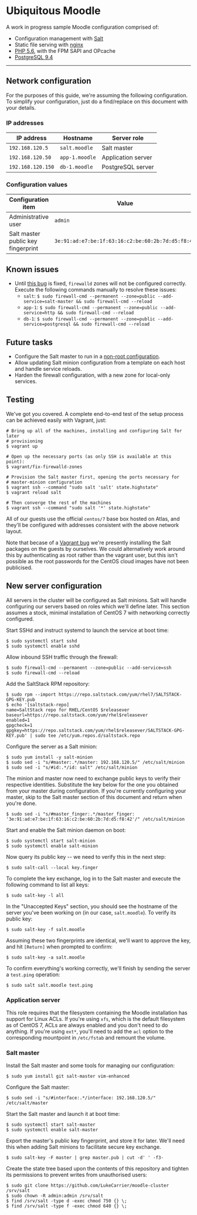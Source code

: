 # Ubiquitous Moodle

A work in progress sample Moodle configuration comprised of:

* Configuration management with [Salt](https://docs.saltstack.com/en/getstarted/)
* Static file serving with [nginx](http://nginx.org/)
* [PHP 5.6](http://php.net/), with the FPM SAPI and OPcache
* [PostgreSQL 9.4](http://www.postgresql.org/)

* * *

## Network configuration

For the purposes of this guide, we're assuming the following configuration. To
simplify your configuration, just do a find/replace on this document with your
details.

### IP addresses

| IP address            | Hostname        | Server role        |
| --------------------- | --------------- | ------------------ |
| ```192.168.120.5```   | ```salt.moodle```  | Salt master        |
| ```192.168.120.50```  | ```app-1.moodle``` | Application server |
| ```192.168.120.150``` | ```db-1.moodle```  | PostgreSQL server  |

### Configuration values

| Configuration item                 | Value                                                 |
| ---------------------------------- | ----------------------------------------------------- |
| Administrative user                | ```admin```                                           |
| Salt master public key fingerprint | ```3e:91:ad:e7:be:1f:63:16:c2:be:60:2b:7d:d5:f8:42``` |

## Known issues

* Until [this bug](https://github.com/saltstack/salt/issues/27435) is fixed,
  ```firewalld``` zones will not be configured correctly. Execute the following
  commands manually to resolve these issues:
    * ```salt```: ```$ sudo firewall-cmd --permanent --zone=public --add-service=salt-master && sudo firewall-cmd --reload```
    * ```app-1```: ```$ sudo firewall-cmd --permanent --zone=public --add-service=http && sudo firewall-cmd --reload```
    * ```db-1```: ```$ sudo firewall-cmd --permanent --zone=public --add-service=postgresql && sudo firewall-cmd --reload```

## Future tasks

* Configure the Salt master to run in a [non-root configuration](https://docs.saltstack.com/en/latest/ref/configuration/nonroot.html).
* Allow updating Salt minion configuration from a template on each host and handle service reloads.
* Harden the firewall configuration, with a new zone for local-only services.

## Testing

We've got you covered. A complete end-to-end test of the setup process can be
achieved easily with Vagrant, just:

    # Bring up all of the machines, installing and configuring Salt for later
    # provisioning
    $ vagrant up

    # Open up the necessary ports (as only SSH is available at this point):
    $ vagrant/fix-firewalld-zones

    # Provision the Salt master first, opening the ports necessary for
    # master-minion configuration
    $ vagrant ssh --command "sudo salt 'salt' state.highstate"
    $ vagrant reload salt

    # Then converge the rest of the machines
    $ vagrant ssh --command "sudo salt '*' state.highstate"

All of our guests use the official ```centos/7``` base box hosted on Atlas, and
they'll be configured with addresses consistent with the above network layout.

Note that becase of a [Vagrant bug](https://github.com/mitchellh/vagrant/issues/5973)
we're presently installing the Salt packages on the guests by ourselves. We
could alternatively work around this by authenticating as root rather than the
vagrant user, but this isn't possible as the root passwords for the CentOS cloud
images have not been publicised.

## New server configuration

All servers in the cluster will be configured as Salt minions. Salt will handle
configuring our servers based on roles which we'll define later. This section
assumes a stock, minimal installation of CentOS 7 with networking correctly
configured.

Start SSHd and instruct systemd to launch the service at boot time:

    $ sudo systemctl start sshd
    $ sudo systemctl enable sshd

Allow inbound SSH traffic through the firewall:

    $ sudo firewall-cmd --permanent --zone=public --add-service=ssh
    $ sudo firewall-cmd --reload

Add the SaltStack RPM repository:

    $ sudo rpm --import https://repo.saltstack.com/yum/rhel7/SALTSTACK-GPG-KEY.pub
    $ echo '[saltstack-repo]
    name=SaltStack repo for RHEL/CentOS $releasever
    baseurl=https://repo.saltstack.com/yum/rhel$releasever
    enabled=1
    gpgcheck=1
    gpgkey=https://repo.saltstack.com/yum/rhel$releasever/SALTSTACK-GPG-KEY.pub' | sudo tee /etc/yum.repos.d/saltstack.repo

Configure the server as a Salt minion:

    $ sudo yum install -y salt-minion
    $ sudo sed -i "s/#master:.*/master: 192.168.120.5/" /etc/salt/minion
    $ sudo sed -i "s/#id:.*/id: salt" /etc/salt/minion

The minion and master now need to exchange public keys to verify their
respective identities. Substitute the key below for the one you obtained from
your master during configuration. If you're currently configuring your master,
skip to the Salt master section of this document and return when you're done.

    $ sudo sed -i "s/#master_finger:.*/master_finger: '3e:91:ad:e7:be:1f:63:16:c2:be:60:2b:7d:d5:f8:42'/" /etc/salt/minion

Start and enable the Salt minion daemon on boot:

    $ sudo systemctl start salt-minion
    $ sudo systemctl enable salt-minion

Now query its public key -- we need to verify this in the next step:

    $ sudo salt-call --local key.finger

To complete the key exchange, log in to the Salt master and execute the
following command to list all keys:

    $ sudo salt-key -l all

In the "Unaccepted Keys" section, you should see the hostname of the server
you've been working on (in our case, ```salt.moodle```). To verify its public key:

    $ sudo salt-key -f salt.moodle

Assuming these two fingerprints are identical, we'll want to approve the key,
and hit ```[Return]``` when prompted to confirm:

    $ sudo salt-key -a salt.moodle

To confirm everything's working correctly, we'll finish by sending the server
a ```test.ping``` operation:

    $ sudo salt salt.moodle test.ping

### Application server

This role requires that the filesystem containing the Moodle installation has
support for Linux ACLs. If you're using ```xfs```, which is the default
filesystem as of CentOS 7, ACLs are always enabled and you don't need to do
anything. If you're using ```ext*```, you'll need to add the ```acl``` option to
the corresponding mountpoint in ```/etc/fstab``` and remount the volume.

### Salt master

Install the Salt master and some tools for managing our configuration:

    $ sudo yum install git salt-master vim-enhanced

Configure the Salt master:

    $ sudo sed -i "s/#interface:.*/interface: 192.168.120.5/" /etc/salt/master

Start the Salt master and launch it at boot time:

    $ sudo systemctl start salt-master
    $ sudo systemctl enable salt-master

Export the master's public key fingerprint, and store it for later. We'll need
this when adding Salt minions to facilitate secure key exchange.

    $ sudo salt-key -F master | grep master.pub | cut -d' ' -f3-

Create the state tree based upon the contents of this repository and tighten its
permissions to prevent writes from unauthorised users:

    $ sudo git clone https://github.com/LukeCarrier/moodle-cluster /srv/salt
    $ sudo chown -R admin:admin /srv/salt
    $ find /srv/salt -type d -exec chmod 750 {} \;
    $ find /srv/salt -type f -exec chmod 640 {} \;
